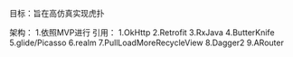 目标：旨在高仿真实现虎扑

架构：
1.依照MVP进行
引用：
1.OkHttp
2.Retrofit
3.RxJava
4.ButterKnife
5.glide/Picasso
6.realm
7.PullLoadMoreRecycleView
8.Dagger2
9.ARouter

